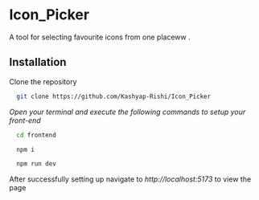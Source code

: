 # Icon_Picker

A tool for selecting favourite icons from one placeww .


## Installation

Clone the repository

```bash
  git clone https://github.com/Kashyap-Rishi/Icon_Picker
```

_Open your terminal and execute the following commands to setup your front-end_

```bash
  cd frontend
```

```bash
  npm i
```

```bash
  npm run dev
```

After successfully setting up navigate to _http://localhost:5173_ to view the page
